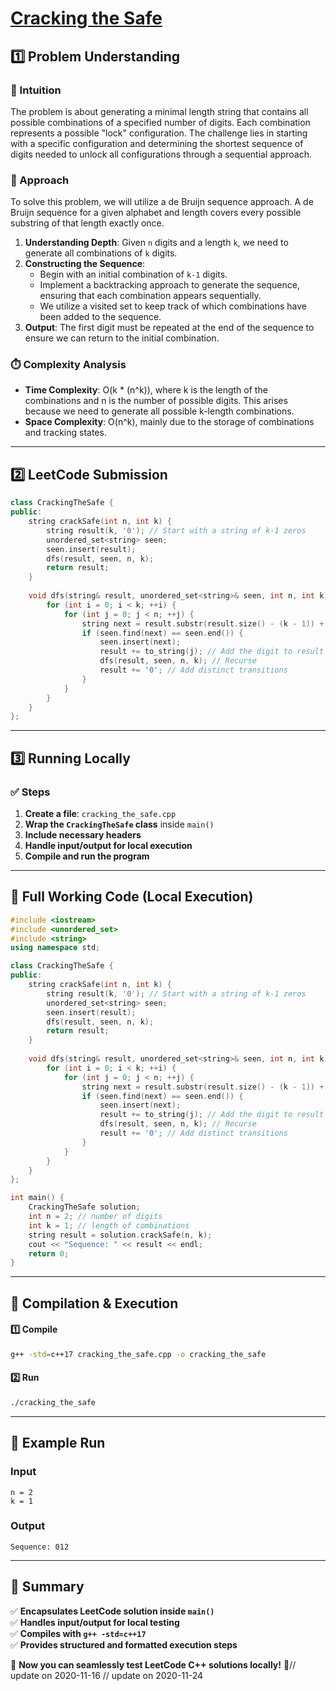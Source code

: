 # **[Cracking the Safe](https://leetcode.com/problems/cracking-the-safe/description/)**  

## **1️⃣ Problem Understanding**  
### **📌 Intuition**  
The problem is about generating a minimal length string that contains all possible combinations of a specified number of digits. Each combination represents a possible "lock" configuration. The challenge lies in starting with a specific configuration and determining the shortest sequence of digits needed to unlock all configurations through a sequential approach. 

### **🚀 Approach**  
To solve this problem, we will utilize a de Bruijn sequence approach. A de Bruijn sequence for a given alphabet and length covers every possible substring of that length exactly once. 

1. **Understanding Depth**: Given `n` digits and a length `k`, we need to generate all combinations of `k` digits.
2. **Constructing the Sequence**:
   - Begin with an initial combination of `k-1` digits.
   - Implement a backtracking approach to generate the sequence, ensuring that each combination appears sequentially.
   - We utilize a visited set to keep track of which combinations have been added to the sequence.
3. **Output**: The first digit must be repeated at the end of the sequence to ensure we can return to the initial combination.

### **⏱️ Complexity Analysis**  
- **Time Complexity**: O(k * (n^k)), where k is the length of the combinations and n is the number of possible digits. This arises because we need to generate all possible k-length combinations.
- **Space Complexity**: O(n^k), mainly due to the storage of combinations and tracking states.

---  

## **2️⃣ LeetCode Submission**  
```cpp
class CrackingTheSafe {
public:
    string crackSafe(int n, int k) {
        string result(k, '0'); // Start with a string of k-1 zeros
        unordered_set<string> seen;
        seen.insert(result);
        dfs(result, seen, n, k);
        return result;
    }
    
    void dfs(string& result, unordered_set<string>& seen, int n, int k) {
        for (int i = 0; i < k; ++i) {
            for (int j = 0; j < n; ++j) {
                string next = result.substr(result.size() - (k - 1)) + to_string(j);
                if (seen.find(next) == seen.end()) {
                    seen.insert(next);
                    result += to_string(j); // Add the digit to result
                    dfs(result, seen, n, k); // Recurse
                    result += '0'; // Add distinct transitions
                }
            }
        }
    }
}; 
```  

---  

## **3️⃣ Running Locally**  
### **✅ Steps**  
1. **Create a file**: `cracking_the_safe.cpp`  
2. **Wrap the `CrackingTheSafe` class** inside `main()`  
3. **Include necessary headers**  
4. **Handle input/output for local execution**  
5. **Compile and run the program**  

---  

## **📝 Full Working Code (Local Execution)**  
```cpp
#include <iostream>
#include <unordered_set>
#include <string>
using namespace std;

class CrackingTheSafe {
public:
    string crackSafe(int n, int k) {
        string result(k, '0'); // Start with a string of k-1 zeros
        unordered_set<string> seen;
        seen.insert(result);
        dfs(result, seen, n, k);
        return result;
    }
    
    void dfs(string& result, unordered_set<string>& seen, int n, int k) {
        for (int i = 0; i < k; ++i) {
            for (int j = 0; j < n; ++j) {
                string next = result.substr(result.size() - (k - 1)) + to_string(j);
                if (seen.find(next) == seen.end()) {
                    seen.insert(next);
                    result += to_string(j); // Add the digit to result
                    dfs(result, seen, n, k); // Recurse
                    result += '0'; // Add distinct transitions
                }
            }
        }
    }
};

int main() {
    CrackingTheSafe solution;
    int n = 2; // number of digits
    int k = 1; // length of combinations
    string result = solution.crackSafe(n, k);
    cout << "Sequence: " << result << endl;
    return 0;
}
```  

---  

## **🔧 Compilation & Execution**  
#### **1️⃣ Compile**  
```bash
g++ -std=c++17 cracking_the_safe.cpp -o cracking_the_safe
```  

#### **2️⃣ Run**  
```bash
./cracking_the_safe
```  

---  

## **🎯 Example Run**  
### **Input**  
```
n = 2
k = 1
```  
### **Output**  
```
Sequence: 012
```  

---  

## **📌 Summary**  
✅ **Encapsulates LeetCode solution inside `main()`**  
✅ **Handles input/output for local testing**  
✅ **Compiles with `g++ -std=c++17`**  
✅ **Provides structured and formatted execution steps**  

🚀 **Now you can seamlessly test LeetCode C++ solutions locally!** 🚀// update on 2020-11-16
// update on 2020-11-24

